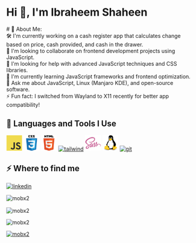 <h1>Hi 👋, I'm Ibraheem Shaheen</h1>
# 💫 About Me: <br>
🛠️ I'm currently working on a cash register app that calculates change based on price, cash provided, and cash in the drawer.<br>🤝 I'm looking to collaborate on frontend development projects using JavaScript.<br>🌿 I'm looking for help with advanced JavaScript techniques and CSS libraries.<br>🌱 I'm currently learning JavaScript frameworks and frontend optimization.<br>💬 Ask me about JavaScript, Linux (Manjaro KDE), and open-source software.<br>⚡ Fun fact: I switched from Wayland to X11 recently for better app compatibility!<br>


<h2>🚀 Languages and Tools I Use</h2>
<p><a target="_blank" href="https://raw.githubusercontent.com/devicons/devicon/master/icons/javascript/javascript-original.svg" style="display: inline-block;"><img src="https://raw.githubusercontent.com/devicons/devicon/master/icons/javascript/javascript-original.svg" alt="javascript" width="42" height="42" /></a>
<a target="_blank" href="https://raw.githubusercontent.com/devicons/devicon/master/icons/css3/css3-original-wordmark.svg" style="display: inline-block;"><img src="https://raw.githubusercontent.com/devicons/devicon/master/icons/css3/css3-original-wordmark.svg" alt="css3" width="42" height="42" /></a>
<a target="_blank" href="https://raw.githubusercontent.com/devicons/devicon/master/icons/html5/html5-original-wordmark.svg" style="display: inline-block;"><img src="https://raw.githubusercontent.com/devicons/devicon/master/icons/html5/html5-original-wordmark.svg" alt="html5" width="42" height="42" /></a>
<a target="_blank" href="https://www.vectorlogo.zone/logos/tailwindcss/tailwindcss-icon.svg" style="display: inline-block;"><img src="https://www.vectorlogo.zone/logos/tailwindcss/tailwindcss-icon.svg" alt="tailwind" width="42" height="42" /></a>
<a target="_blank" href="https://raw.githubusercontent.com/devicons/devicon/master/icons/sass/sass-original.svg" style="display: inline-block;"><img src="https://raw.githubusercontent.com/devicons/devicon/master/icons/sass/sass-original.svg" alt="sass" width="42" height="42" /></a>
<a target="_blank" href="https://raw.githubusercontent.com/devicons/devicon/master/icons/linux/linux-original.svg" style="display: inline-block;"><img src="https://raw.githubusercontent.com/devicons/devicon/master/icons/linux/linux-original.svg" alt="linux" width="42" height="42" /></a>
<a target="_blank" href="https://www.vectorlogo.zone/logos/git-scm/git-scm-icon.svg" style="display: inline-block;"><img src="https://www.vectorlogo.zone/logos/git-scm/git-scm-icon.svg" alt="git" width="42" height="42" /></a></p>
<h2>⚡️ Where to find me</h2>
<p><a target="_blank" href="https://www.linkedin.com/in/https://www.linkedin.com/in/ibraheemshaheen/?lipi=urn%3Ali%3Apage%3Ad_flagship3_people%3B%2FxIhsDtzQO6ITWHvpx2TjQ%3D%3D" style="display: inline-block;"><img src="https://img.shields.io/badge/linkedin-logo?style=for-the-badge&logo=linkedin&logoColor=white&color=%230a77b6" alt="linkedin" /></a></p>
<p><img align="center" src="https://github-readme-stats.vercel.app/api?username=mobx2&show_icons=true&locale=en" alt="mobx2" /></p>
<p><img align="center" src="https://github-readme-streak-stats.herokuapp.com/?user=mobx2&" alt="mobx2" /></p>
<p><img src="https://github-readme-stats.vercel.app/api/top-langs?username=mobx2&show_icons=true&locale=en&layout=compact" alt="mobx2" /></p>
<p><a href="https://github.com/ryo-ma/github-profile-trophy"><img src="https://github-profile-trophy.vercel.app/?username=mobx2" alt="mobx2" /></a></p>
